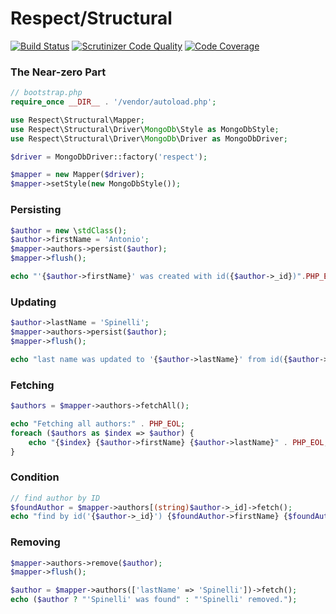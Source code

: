 Respect/Structural
==================

[![Build Status](https://travis-ci.org/Respect/Structural.svg?branch=master)](https://travis-ci.org/Respect/Structural)
[![Scrutinizer Code Quality](https://scrutinizer-ci.com/g/Respect/Structural/badges/quality-score.png?b=master)](https://scrutinizer-ci.com/g/Respect/Structural/?branch=master)
[![Code Coverage](https://scrutinizer-ci.com/g/Respect/Structural/badges/coverage.png?b=master)](https://scrutinizer-ci.com/g/Respect/Structural/?branch=master)

### The Near-zero Part

```php
// bootstrap.php
require_once __DIR__ . '/vendor/autoload.php';

use Respect\Structural\Mapper;
use Respect\Structural\Driver\MongoDb\Style as MongoDbStyle;
use Respect\Structural\Driver\MongoDb\Driver as MongoDbDriver;

$driver = MongoDbDriver::factory('respect');

$mapper = new Mapper($driver);
$mapper->setStyle(new MongoDbStyle());
```

### Persisting
```php
$author = new \stdClass();
$author->firstName = 'Antonio';
$mapper->authors->persist($author);
$mapper->flush();

echo "'{$author->firstName}' was created with id({$author->_id})".PHP_EOL;
```

### Updating
```php
$author->lastName = 'Spinelli';
$mapper->authors->persist($author);
$mapper->flush();

echo "last name was updated to '{$author->lastName}' from id({$author->_id})".PHP_EOL;
```

### Fetching
```php
$authors = $mapper->authors->fetchAll();

echo "Fetching all authors:" . PHP_EOL;
foreach ($authors as $index => $author) {
    echo "{$index} {$author->firstName} {$author->lastName}" . PHP_EOL;
}
```

### Condition
```php
// find author by ID
$foundAuthor = $mapper->authors[(string)$author->_id]->fetch();
echo "find by id('{$author->_id}') {$foundAuthor->firstName} {$foundAuthor->lastName}".PHP_EOL;
```

### Removing
```php
$mapper->authors->remove($author);
$mapper->flush();

$author = $mapper->authors(['lastName' => 'Spinelli'])->fetch();
echo ($author ? "'Spinelli' was found" : "'Spinelli' removed.");
```